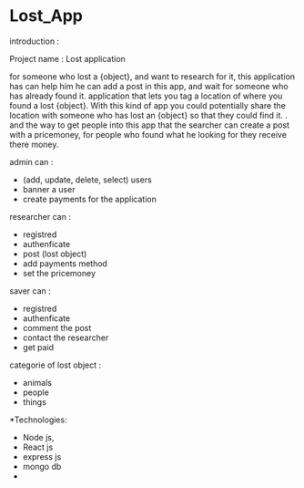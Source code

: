 # Lost_App

introduction : 

Project name : Lost application 


for someone who lost a {object}, and want to research for it, this application has can help him  he can add a post in this app, and wait for someone who has already found it.
application that lets you tag a location of where you found a lost {object}. With this kind of app you could potentially share the location with someone who has lost an {object} so that they could find it. .
and the way to get people into this app that the searcher can create a post with a pricemoney, for people who found what he looking for
they receive there money.


admin can :
- (add, update, delete, select) users
- banner a user
- create payments for the application

researcher can :
- registred
- authenficate
- post (lost object)
- add payments method
- set the pricemoney

saver can : 
- registred
- authenficate
- comment the post 
- contact the researcher
- get paid

categorie of lost object : 
- animals
- people
- things


*Technologies: 
- Node js,
- React js
- express js
- mongo db
- 





